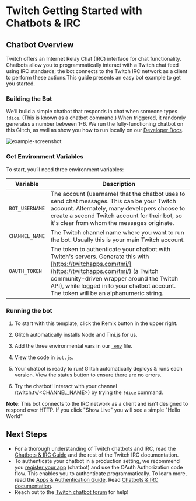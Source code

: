# Twitch Getting Started with Chatbots & IRC

## Chatbot Overview

Twitch offers an Internet Relay Chat (IRC) interface for chat functionality. Chatbots allow you to programmatically interact with a Twitch chat feed using IRC standards; the bot connects to the Twitch IRC network as a client to perform these actions.This guide presents an easy bot example to get you started.

### Building the Bot

We’ll build a simple chatbot that responds in chat when someone types `!dice`. (This is known as a chatbot command.) When triggered, it randomly generates a number between 1-6. We run the fully-functioning chatbot on this Glitch,  as well as show you how to run locally on our [Developer Docs](https://dev.twitch.tv/docs/irc/).

![example-screenshot](https://i.z3ro0k.ml/ゼロク-1584916532448.png)



### Get Environment Variables

To start, you’ll need three environment variables:
 
| Variable       	| Description                                                                                                                                                                                                                                                                               	| 
|----------------	|-------------------------------------------------------------------------------------------------------------------------------------------------------------------------------------------------------------------------------------------------------------------------------------------	|
| `BOT_USERNAME` 	| The account (username) that the chatbot uses to send chat messages. This can be your Twitch account. Alternately, many developers choose to create a second Twitch account for their bot, so it's clear from whom the messages originate.                                                 	|
| `CHANNEL_NAME` 	| The Twitch channel name where you want to run the bot. Usually this is your main Twitch account.                                                                                                                                                                                          	|
| `OAUTH_TOKEN`  	| The token to authenticate your chatbot with Twitch's servers. Generate this with [https://twitchapps.com/tmi/](https://twitchapps.com/tmi/) (a Twitch community-driven wrapper around the Twitch API), while logged in to your chatbot account. The token will be an alphanumeric string. 	| 

### Running the bot


1. To start with this template, click the Remix button in the upper right. 

2. Glitch automatically installs Node and Tmi.js for us.

3. Add the three environmental vars in our [`.env`](https://glitch.com/edit/#!/twitch-chatbot?path=.env:1:0) file.

4. View the code in `bot.js`. 

5. Your chatbot is ready to run! Glitch automatically deploys & runs each version. View the status button to ensure there are no errors. 

6. Try the chatbot! Interact with your channel (twitch.tv/<CHANNEL_NAME>) by trying  the `!dice` command. 

**Note**: This bot connects to the IRC network as a client and isn't designed to respond over HTTP. If you click "Show Live" you will see a simple "Hello World"


## Next Steps

* For a thorough understanding of Twitch chatbots and IRC, read the [Chatbots & IRC Guide](https://dev.twitch.tv/docs/irc/guide/) and the rest of the Twitch IRC documentation. 
* To authenticate your chatbot in a production setting, we recommend you [register your app](https://dev.twitch.tv/docs/authentication/#registration) (chatbot) and use the OAuth Authorization code flow. This enables you to authenticate programmatically. To learn more, read the [Apps & Authentication Guide](https://dev.twitch.tv/docs/authentication/).
Read [Chatbots & IRC documentation](https://dev.twitch.tv/docs/irc/guide/).
* Reach out to the [Twitch chatbot forum](https://discuss.dev.twitch.tv/c/chat) for help!


